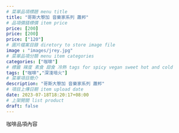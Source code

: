 ```yaml
---
# 菜單品項標題 menu title 
title: "哥斯大黎加 音樂家系列 蕭邦"
# 品項價錢標價 item price 
price: [200]
price: [200]
price: ["120"]
# 圖片檔案目錄 diretory to store image file
image : "images/jrey.jpg"
# 菜單品項分類 menu item categories 
categories: ["咖啡"]
# 標籤 辣度 素食 甜食 冷熱 tags for spicy vegan sweet hot and cold 
tags: ["咖啡","深淺培火"]
# 菜單項目簡介 
description: "哥斯大黎加 音樂家系列 蕭邦"
# 項目上傳日期 item upload date 
date: 2023-07-18T18:20:17+08:00
# 上架開關 list product 
draft: false
---
```


咖啡品項內容
